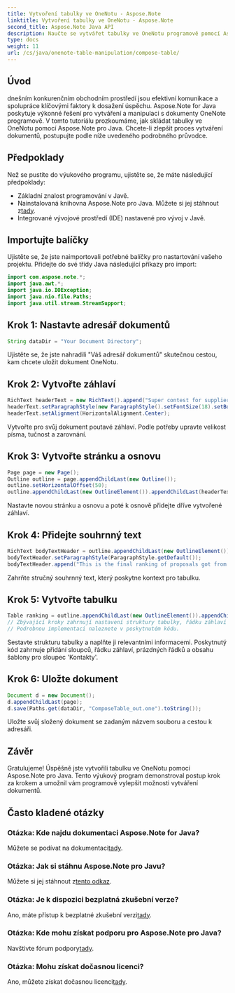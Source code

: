 ```yaml
---
title: Vytvoření tabulky ve OneNotu - Aspose.Note
linktitle: Vytvoření tabulky ve OneNotu - Aspose.Note
second_title: Aspose.Note Java API
description: Naučte se vytvářet tabulky ve OneNotu programově pomocí Aspose.Note pro Java. Návod krok za krokem pro efektivní tvorbu dokumentů.
type: docs
weight: 11
url: /cs/java/onenote-table-manipulation/compose-table/
---
```

## Úvod
dnešním konkurenčním obchodním prostředí jsou efektivní komunikace a spolupráce klíčovými faktory k dosažení úspěchu. Aspose.Note for Java poskytuje výkonné řešení pro vytváření a manipulaci s dokumenty OneNote programově. V tomto tutoriálu prozkoumáme, jak skládat tabulky ve OneNotu pomocí Aspose.Note pro Java. Chcete-li zlepšit proces vytváření dokumentů, postupujte podle níže uvedeného podrobného průvodce.
## Předpoklady
Než se pustíte do výukového programu, ujistěte se, že máte následující předpoklady:
- Základní znalost programování v Javě.
-  Nainstalovaná knihovna Aspose.Note pro Java. Můžete si jej stáhnout z[tady](https://releases.aspose.com/note/java/).
- Integrované vývojové prostředí (IDE) nastavené pro vývoj v Javě.
## Importujte balíčky
Ujistěte se, že jste naimportovali potřebné balíčky pro nastartování vašeho projektu. Přidejte do své třídy Java následující příkazy pro import:
```java
import com.aspose.note.*;
import java.awt.*;
import java.io.IOException;
import java.nio.file.Paths;
import java.util.stream.StreamSupport;
```
## Krok 1: Nastavte adresář dokumentů
```java
String dataDir = "Your Document Directory";
```
Ujistěte se, že jste nahradili "Váš adresář dokumentů" skutečnou cestou, kam chcete uložit dokument OneNotu.
## Krok 2: Vytvořte záhlaví
```java
RichText headerText = new RichText().append("Super contest for suppliers.");
headerText.setParagraphStyle(new ParagraphStyle().setFontSize(18).setBold(true));
headerText.setAlignment(HorizontalAlignment.Center);
```
Vytvořte pro svůj dokument poutavé záhlaví. Podle potřeby upravte velikost písma, tučnost a zarovnání.
## Krok 3: Vytvořte stránku a osnovu
```java
Page page = new Page();
Outline outline = page.appendChildLast(new Outline());
outline.setHorizontalOffset(50);
outline.appendChildLast(new OutlineElement()).appendChildLast(headerText);
```
Nastavte novou stránku a osnovu a poté k osnově přidejte dříve vytvořené záhlaví.
## Krok 4: Přidejte souhrnný text
```java
RichText bodyTextHeader = outline.appendChildLast(new OutlineElement()).appendChildLast(new RichText());
bodyTextHeader.setParagraphStyle(ParagraphStyle.getDefault());
bodyTextHeader.append("This is the final ranking of proposals got from our suppliers.");
```
Zahrňte stručný souhrnný text, který poskytne kontext pro tabulku.
## Krok 5: Vytvořte tabulku
```java
Table ranking = outline.appendChildLast(new OutlineElement()).appendChildLast(new Table());
// Zbývající kroky zahrnují nastavení struktury tabulky, řádku záhlaví a přidání prázdných řádků.
// Podrobnou implementaci naleznete v poskytnutém kódu.
```
Sestavte strukturu tabulky a naplňte ji relevantními informacemi. Poskytnutý kód zahrnuje přidání sloupců, řádku záhlaví, prázdných řádků a obsahu šablony pro sloupec 'Kontakty'.
## Krok 6: Uložte dokument
```java
Document d = new Document();
d.appendChildLast(page);
d.save(Paths.get(dataDir, "ComposeTable_out.one").toString());
```
Uložte svůj složený dokument se zadaným názvem souboru a cestou k adresáři.
## Závěr
Gratulujeme! Úspěšně jste vytvořili tabulku ve OneNotu pomocí Aspose.Note pro Java. Tento výukový program demonstroval postup krok za krokem a umožnil vám programově vylepšit možnosti vytváření dokumentů.
## Často kladené otázky
### Otázka: Kde najdu dokumentaci Aspose.Note for Java?
 Můžete se podívat na dokumentaci[tady](https://reference.aspose.com/note/java/).
### Otázka: Jak si stáhnu Aspose.Note pro Javu?
 Můžete si jej stáhnout z[tento odkaz](https://releases.aspose.com/note/java/).
### Otázka: Je k dispozici bezplatná zkušební verze?
 Ano, máte přístup k bezplatné zkušební verzi[tady](https://releases.aspose.com/).
### Otázka: Kde mohu získat podporu pro Aspose.Note pro Java?
 Navštivte fórum podpory[tady](https://forum.aspose.com/c/note/28).
### Otázka: Mohu získat dočasnou licenci?
 Ano, můžete získat dočasnou licenci[tady](https://purchase.aspose.com/temporary-license/).